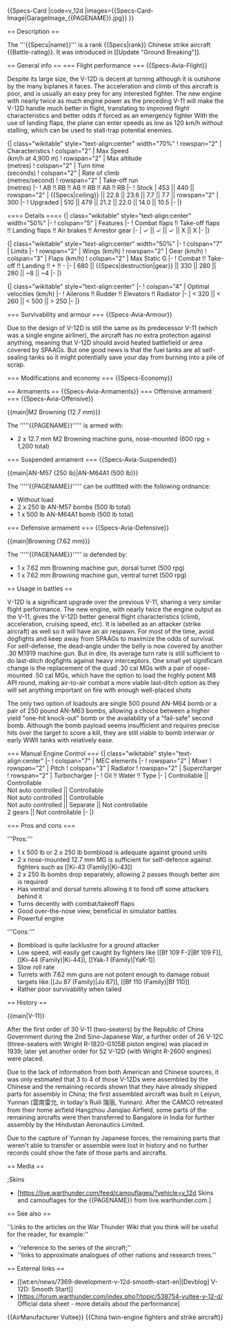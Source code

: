 {{Specs-Card
|code=v_12d
|images={{Specs-Card-Image|GarageImage_{{PAGENAME}}.jpg}}
}}

== Description ==
<!-- ''In the description, the first part should be about the history of and the creation and combat usage of the aircraft, as well as its key features. In the second part, tell the reader about the aircraft in the game. Insert a screenshot of the vehicle, so that if the novice player does not remember the vehicle by name, he will immediately understand what kind of vehicle the article is talking about.'' -->
The '''{{Specs|name}}''' is a rank {{Specs|rank}} Chinese strike aircraft {{Battle-rating}}. It was introduced in [[Update "Ground Breaking"]].

== General info ==
=== Flight performance ===
{{Specs-Avia-Flight}}
<!-- ''Describe how the aircraft behaves in the air. Speed, manoeuvrability, acceleration and allowable loads - these are the most important characteristics of the vehicle.'' -->
Despite its large size, the V-12D is decent at turning although it is outshone by the many biplanes it faces. The acceleration and climb of this aircraft is poor, and is usually an easy prey for any interested fighter. The new engine with nearly twice as much engine power as the preceding V-11 will make the V-12D handle much better in flight, translating to improved flight characteristics and better odds if forced as an emergency fighter With the use of landing flaps, the plane can enter speeds as low as 120 km/h without stalling, which can be used to stall-trap potential enemies.

{| class="wikitable" style="text-align:center" width="70%"
! rowspan="2" | Characteristics
! colspan="2" | Max Speed<br>(km/h at 4,900 m)
! rowspan="2" | Max altitude<br>(metres)
! colspan="2" | Turn time<br>(seconds)
! colspan="2" | Rate of climb<br>(metres/second)
! rowspan="2" | Take-off run<br>(metres)
|-
! AB !! RB !! AB !! RB !! AB !! RB
|-
! Stock
| 453 || 440 || rowspan="2" | {{Specs|ceiling}} || 22.8 || 23.6 || 7.7 || 7.7 || rowspan="2" | 300
|-
! Upgraded
| 510 || 479 || 21.2 || 22.0 || 14.0 || 10.5
|-
|}

==== Details ====
{| class="wikitable" style="text-align:center" width="50%"
|-
! colspan="5" | Features
|-
! Combat flaps !! Take-off flaps !! Landing flaps !! Air brakes !! Arrestor gear
|-
| ✓ || ✓ || ✓ || X || X     <!-- ✓ -->
|-
|}

{| class="wikitable" style="text-align:center" width="50%"
|-
! colspan="7" | Limits
|-
! rowspan="2" | Wings (km/h)
! rowspan="2" | Gear (km/h)
! colspan="3" | Flaps (km/h)
! colspan="2" | Max Static G
|-
! Combat !! Take-off !! Landing !! + !! -
|-
| 680 <!-- {{Specs|destruction|body}} --> || {{Specs|destruction|gear}} || 330 || 280 || 280 || ~8 || ~4
|-
|}

{| class="wikitable" style="text-align:center"
|-
! colspan="4" | Optimal velocities (km/h)
|-
! Ailerons !! Rudder !! Elevators !! Radiator
|-
| < 320 || < 260 || < 500 || > 250
|-
|}

=== Survivability and armour ===
{{Specs-Avia-Armour}}
<!-- ''Examine the survivability of the aircraft. Note how vulnerable the structure is and how secure the pilot is, whether the fuel tanks are armoured, etc. Describe the armour, if there is any, and also mention the vulnerability of other critical aircraft systems.'' -->
Due to the design of V-12D is still the same as its predecessor V-11 (which was a single engine airliner), the aircraft has no extra protection against anything, meaning that V-12D should avoid heated battlefield or area covered by SPAAGs. But one good news is that the fuel tanks are all self-sealing tanks so it might potentially save your day from burning into a pile of scrap.

=== Modifications and economy ===
{{Specs-Economy}}

== Armaments ==
{{Specs-Avia-Armaments}}
=== Offensive armament ===
{{Specs-Avia-Offensive}}
<!-- ''Describe the offensive armament of the aircraft, if any. Describe how effective the cannons and machine guns are in a battle, and also what belts or drums are better to use. If there is no offensive weaponry, delete this subsection.'' -->
{{main|M2 Browning (12.7 mm)}}

The '''''{{PAGENAME}}''''' is armed with:

* 2 x 12.7 mm M2 Browning machine guns, nose-mounted (600 rpg = 1,200 total)

=== Suspended armament ===
{{Specs-Avia-Suspended}}
<!-- ''Describe the aircraft's suspended armament: additional cannons under the wings, bombs, rockets and torpedoes. This section is especially important for bombers and attackers. If there is no suspended weaponry remove this subsection.'' -->
{{main|AN-M57 (250 lb)|AN-M64A1 (500 lb)}}

The '''''{{PAGENAME}}''''' can be outfitted with the following ordnance:

* Without load
* 2 x 250 lb AN-M57 bombs (500 lb total)
* 1 x 500 lb AN-M64A1 bomb (500 lb total)

=== Defensive armament ===
{{Specs-Avia-Defensive}}
<!-- ''Defensive armament with turret machine guns or cannons, crewed by gunners. Examine the number of gunners and what belts or drums are better to use. If defensive weaponry is not available, remove this subsection.'' -->
{{main|Browning (7.62 mm)}}

The '''''{{PAGENAME}}''''' is defended by:

* 1 x 7.62 mm Browning machine gun, dorsal turret (500 rpg)
* 1 x 7.62 mm Browning machine gun, ventral turret (500 rpg)

== Usage in battles ==
<!-- ''Describe the tactics of playing in the aircraft, the features of using aircraft in a team and advice on tactics. Refrain from creating a "guide" - do not impose a single point of view, but instead, give the reader food for thought. Examine the most dangerous enemies and give recommendations on fighting them. If necessary, note the specifics of the game in different modes (AB, RB, SB).'' -->
V-12D is a significant upgrade over the previous V-11, sharing a very similar flight performance. The new engine, with nearly twice the engine output as the V-11, gives the V-12D better general flight characteristics (climb, acceleration, cruising speed, etc). It is labelled as an attacker (strike aircraft) as well so it will have an air respawn. For most of the time, avoid dogfights and keep away from SPAAGs to maximize the odds of survival. For self-defense, the dead-angle under the belly is now covered by another .30 M1919 machine gun. But in dire, its average turn rate is still sufficient to do last-ditch dogfights against heavy interceptors. One small yet significant change is the replacement of the quad .30 cal MGs with a pair of nose-mounted .50 cal MGs, which have the option to load the highly potent M8 API round, making air-to-air combat a more viable last-ditch option as they will set anything important on fire with enough well-placed shots

The only two option of loadouts are single 500 pound AN-M64 bomb or a pair of 250 pound AN-M63 bombs, allowing a choice between a higher yield "one-hit knock-out" bomb or the availability of a "fail-safe" second bomb. Although the bomb payload seems insufficient and requires precise hits over the target to score a kill, they are still viable to bomb interwar or early WWII tanks with relatively ease.

=== Manual Engine Control ===
{| class="wikitable" style="text-align:center"
|-
! colspan="7" | MEC elements
|-
! rowspan="2" | Mixer
! rowspan="2" | Pitch
! colspan="3" | Radiator
! rowspan="2" | Supercharger
! rowspan="2" | Turbocharger
|-
! Oil !! Water !! Type
|-
| Controllable || Controllable<br>Not auto controlled || Controllable<br>Not auto controlled || Controllable<br>Not auto controlled || Separate || Not controllable<br>2 gears || Not controllable
|-
|}

=== Pros and cons ===
<!-- ''Summarise and briefly evaluate the vehicle in terms of its characteristics and combat effectiveness. Mark its pros and cons in the bulleted list. Try not to use more than 6 points for each of the characteristics. Avoid using categorical definitions such as "bad", "good" and the like - use substitutions with softer forms such as "inadequate" and "effective".'' -->

'''Pros:'''

* 1 x 500 lb or 2 x 250 lb bombload is adequate against ground units
* 2 x nose-mounted 12.7 mm MG is sufficient for self-defence against fighters such as [[Ki-43 (Family)|Ki-43]]
* 2 x 250 lb bombs drop separately, allowing 2 passes though better aim is required
* Has ventral and dorsal turrets allowing it to fend off some attackers behind it
* Turns decently with combat/takeoff flaps
* Good over-the-nose view, beneficial in simulator battles
* Powerful engine

'''Cons:'''

* Bombload is quite lacklustre for a ground attacker
* Low speed, will easily get caught by fighters like [[Bf 109 F-2|Bf 109 F]], [[Ki-44 (Family)|Ki-44]], [[Yak-1 (Family)|YaK-1]]
* Slow roll rate
* Turrets with 7.62 mm guns are not potent enough to damage robust targets like [[Ju 87 (Family)|Ju 87]], [[Bf 110 (Family)|Bf 110]]
* Rather poor survivability when tailed

== History ==
<!-- ''Describe the history of the creation and combat usage of the aircraft in more detail than in the introduction. If the historical reference turns out to be too long, take it to a separate article, taking a link to the article about the vehicle and adding a block "/History" (example: <nowiki>https://wiki.warthunder.com/(Vehicle-name)/History</nowiki>) and add a link to it here using the <code>main</code> template. Be sure to reference text and sources by using <code><nowiki><ref></ref></nowiki></code>, as well as adding them at the end of the article with <code><nowiki><references /></nowiki></code>. This section may also include the vehicle's dev blog entry (if applicable) and the in-game encyclopedia description (under <code><nowiki>=== In-game description ===</nowiki></code>, also if applicable).'' -->
{{main|V-11}}

After the first order of 30 V-11 (two-seaters) by the Republic of China Government during the 2nd Sino-Japanese War, a further order of 26 V-12C (three-seaters with Wright R-1820-G105B piston engine) was placed in 1939; later yet another order for 52 V-12D (with Wright R-2600 engines) were placed.

Due to the lack of information from both American and Chinese sources, it was only estimated that 3 to 4 of those V-12Ds were assembled by the Chinese and the remaining records shown that they have already shipped parts for assembly in China; the first assembled aircraft was built in Leiyun, Yunnan (雲南雷允, in today's Ruili 瑞丽, Yunnan). After the CAMCO retreated from their home airfield Hangzhou Jianqiao Airfield, some parts of the remaining aircrafts were then transferred to Bangalore in India for further assembly by the Hindustan Aeronautics Limited.

Due to the capture of Yunnan by Japanese forces, the remaining parts that weren't able to transfer or assemble were lost in history and no further records could show the fate of those parts and aircrafts.

== Media ==
<!-- ''Excellent additions to the article would be video guides, screenshots from the game, and photos.'' -->

;Skins

* [https://live.warthunder.com/feed/camouflages/?vehicle=v_12d Skins and camouflages for the {{PAGENAME}} from live.warthunder.com.]

== See also ==
<!-- ''Links to the articles on the War Thunder Wiki that you think will be useful for the reader, for example:''
* ''reference to the series of the aircraft;''
* ''links to approximate analogues of other nations and research trees.'' -->
''Links to the articles on the War Thunder Wiki that you think will be useful for the reader, for example:''

* ''reference to the series of the aircraft;''
* ''links to approximate analogues of other nations and research trees.''

== External links ==
<!-- ''Paste links to sources and external resources, such as:''
* ''topic on the official game forum;''
* ''other literature.'' -->

* [[wt:en/news/7369-development-v-12d-smooth-start-en|[Devblog] V-12D: Smooth Start]]
* [https://forum.warthunder.com/index.php?/topic/538754-vultee-v-12-d/ Official data sheet - more details about the performance]

{{AirManufacturer Vultee}}
{{China twin-engine fighters and strike aircraft}}